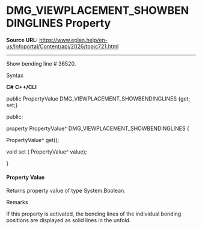 # DMG_VIEWPLACEMENT_SHOWBENDINGLINES Property

**Source URL:** https://www.eplan.help/en-us/Infoportal/Content/api/2026/topic721.html

---

Show bending line # 36520.

Syntax

**C#**
**C++/CLI**


public PropertyValue DMG_VIEWPLACEMENT_SHOWBENDINGLINES {get; set;}

public:

property PropertyValue^ DMG_VIEWPLACEMENT_SHOWBENDINGLINES {

   PropertyValue^ get();

   void set (    PropertyValue^ value);

}


#### Property Value

Returns property value of type System.Boolean.

Remarks

If this property is activated, the bending lines of the individual bending positions are displayed as solid lines in the unfold.
